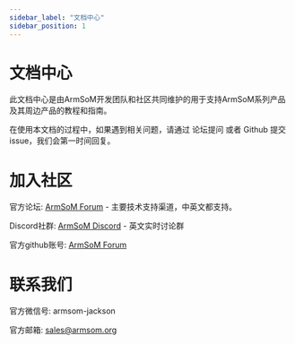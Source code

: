 ```yaml
---
sidebar_label: "文档中心"
sidebar_position: 1
---
```


# 文档中心

此文档中心是由ArmSoM开发团队和社区共同维护的用于支持ArmSoM系列产品及其周边产品的教程和指南。

在使用本文档的过程中，如果遇到相关问题，请通过 论坛提问 或者 Github 提交 issue，我们会第一时间回复。

# 加入社区

官方论坛: [ArmSoM Forum](http://forum.armsom.org/) - 主要技术支持渠道，中英文都支持。

Discord社群: [ArmSoM Discord](https://discord.gg/YMdSuFVr2V) - 英文实时讨论群

官方github账号: [ArmSoM Forum](http://forum.armsom.org/)


# 联系我们
官方微信号: armsom-jackson

官方邮箱: sales@armsom.org